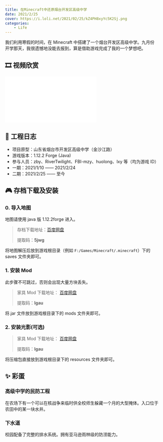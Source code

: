 ```yaml
---
title: 在Minecraft中还原烟台开发区高级中学
date: 2021/2/25
cover: https://i.loli.net/2021/02/25/kZ4PH8xyYc5K2Sj.png
categories:
    - Life
---
```


我们利用寒假的时间，在 Minecraft 中搭建了一个烟台开发区高级中学。九月份开学那天，我很遗憾地没能去报到，算是借助游戏完成了我的一个梦想吧。

## 🎞 视频欣赏

<iframe src="//player.bilibili.com/player.html?aid=844303535&bvid=BV1X54y1Y7Vp&cid=302453202&page=1" scrolling="no" border="0" frameborder="no" framespacing="0" allowfullscreen="true"> </iframe>

## 🚧 工程日志

-   项目原型：山东省烟台市开发区高级中学（金沙江路）
-   游戏版本：1.12.2 Forge (Java)
-   参与人员：zby、RiverTwilight、FBI-mzy、huolong、lxy 等（均为游戏 ID）
-   一期：2021/1/10 —— 2021/2/24
-   二期：2021/2/25 —— 至今

## 🎮 存档下载及安装

### 0. 导入地图

地图请使用 java 版 1.12.2forge 进入。

> 存档下载地址：[百度网盘](https://pan.baidu.com/s/13zG8Xm6yR-Exu1QUKJZaFw)
>
> 提取码：**5jwg**

将地图解压后放到游戏根目录（例如 `F:/Games/Minecraft/.minecraft`）下的 saves 文件夹即可。

### 1. 安装 Mod

此步骤不可跳过，否则会出现大量方块丢失。

> 家具 Mod 下载地址： [百度网盘](https://pan.baidu.com/s/1a9cUIv0r1Ev2qXJPV1ujpg)
>
> 提取码：**lgau**

将.jar 文件放到游戏根目录下的 mods 文件夹即可。

### 2. 安装光影(可选)

> 家具 Mod 下载地址： [百度网盘](https://pan.baidu.com/s/1a9cUIv0r1Ev2qXJPV1ujpg)
>
> 提取码：**lgau**

将压缩包直接放到游戏根目录下的 resources 文件夹即可。

## ✨ 彩蛋

### 高级中学的民防工程

在农场下有一个可以在核战争来临时供全校师生躲藏一个月的大型掩体。入口位于农田中的某一块水井。

### 下水道

校园配备了完整的排水系统。拥有亚马逊雨林级的防涝能力。
